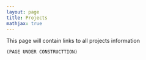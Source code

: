 ```yaml
---
layout: page
title: Projects
mathjax: true
---
```


This page will contain links to all projects information 

```(PAGE UNDER CONSTRUCTTION)```
